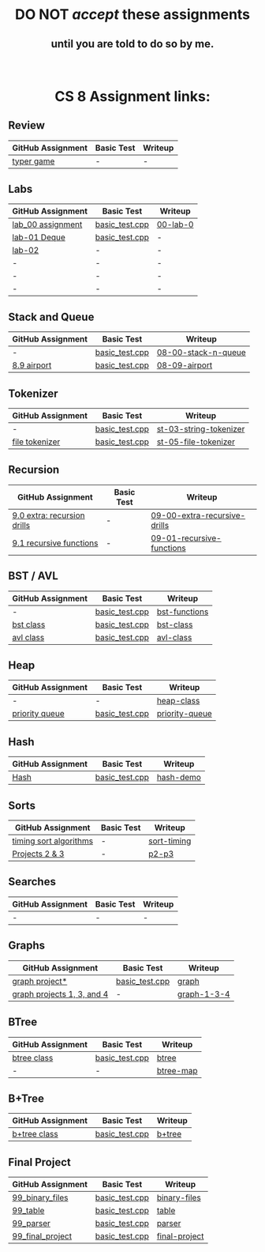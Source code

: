# <p align="center">DO NOT _accept_ these assignments </p>

## <p align="center">until you are told to do so by me.</p>

<br/>

# <p align="center">CS 8 Assignment links:</p>

## Review

| GitHub Assignment | Basic Test | Writeup |
|-------------------|------------|---------|
| [typer game](https://classroom.github.com/a/JWfpZREu) | - | - |

## Labs

| GitHub Assignment | Basic Test | Writeup |
|-------------------|------------|---------|
| [lab_00 assignment](https://classroom.github.com/a/DYb_nBnE) | [basic_test.cpp](basic_tests/lab-00/basic_test.cpp) | [00-lab-0](https://barkeshli-pcc.github.io/cs8_assignment_links/CS008/writeups/00-lab-0-html/) |
| [lab-01 Deque](https://classroom.github.com/a/Dha1UGCk) | [basic_test.cpp](basic_tests/l1_deque/basic_test.cpp) | - |
| [lab-02](https://classroom.github.com/a/0K2bBC5i) | - | - |
| - | - | - |
| - | - | - |
| - | - | - |

## Stack and Queue

| GitHub Assignment | Basic Test | Writeup |
|-------------------|------------|---------|
| - | [basic_test.cpp](basic_tests/08-stack_n_queue/basic_test.cpp) | [08-00-stack-n-queue](https://barkeshli-pcc.github.io/cs8_assignment_links/CS008/writeups/08-00-stack-n-queue/) |
| [8.9 airport](https://classroom.github.com/a/NHBpCkVF) | [basic_test.cpp](basic_tests/08-airport/basic_test.cpp) | [08-09-airport](https://barkeshli-pcc.github.io/cs8_assignment_links/CS008/writeups/08-09-airport/) |

## Tokenizer

| GitHub Assignment | Basic Test | Writeup |
|-------------------|------------|---------|
| - | [basic_test.cpp](basic_tests/string_tokenizer/basic_test.cpp) | [st-03-string-tokenizer](https://barkeshli-pcc.github.io/cs8_assignment_links/CS008/writeups/st-03-string-tokenizer/) |
| [file tokenizer](https://classroom.github.com/a/C_lZom_a) | [basic_test.cpp](basic_tests/file_tokenizer/basic_test.cpp) | [st-05-file-tokenizer](https://barkeshli-pcc.github.io/cs8_assignment_links/CS008/writeups/st-05-file-tokenizer/) |

## Recursion

| GitHub Assignment | Basic Test | Writeup |
|-------------------|------------|---------|
| [9.0 extra: recursion drills](https://classroom.github.com/a/DY35AndX) | - | [09-00-extra-recursive-drills](https://barkeshli-pcc.github.io/cs8_assignment_links/CS008/writeups/09-00-extra-recursive-drills/) |
| [9.1 recursive functions](https://classroom.github.com/a/VNUrGkoZ) | - | [09-01-recursive-functions](https://barkeshli-pcc.github.io/cs8_assignment_links/CS008/writeups/09-01-recursive-functions-html/) |

## BST / AVL

| GitHub Assignment | Basic Test | Writeup |
|-------------------|------------|---------|
| - | [basic_test.cpp](basic_tests/bst_functions/basic_test.cpp) | [bst-functions](https://barkeshli-pcc.github.io/cs8_assignment_links/CS008/writeups/bst-functions-html/) |
| [bst class](https://classroom.github.com/a/zXduxg_C) | [basic_test.cpp](basic_tests/bst/basic_test.cpp) | [bst-class](https://barkeshli-pcc.github.io/cs8_assignment_links/CS008/writeups/bst-class/) |
| [avl class](https://classroom.github.com/a/D_Evcm5-) | [basic_test.cpp](basic_tests/avl/basic_test.cpp) | [avl-class](https://barkeshli-pcc.github.io/cs8_assignment_links/CS008/writeups/11-avl-class/) |

## Heap

| GitHub Assignment | Basic Test | Writeup |
|-------------------|------------|---------|
| - | - | [heap-class](https://barkeshli-pcc.github.io/cs8_assignment_links/CS008/writeups/11-heap-class/) |
| [priority queue](https://classroom.github.com/a/STPJj2Kp) | [basic_test.cpp](basic_tests/11-pqueue/basic_test.cpp) | [priority-queue](https://barkeshli-pcc.github.io/cs8_assignment_links/CS008/writeups/11-2-priority-queue/) |

## Hash

| GitHub Assignment | Basic Test | Writeup |
|-------------------|------------|---------|
| [Hash](https://classroom.github.com/a/8wkuCax6) | [basic_test.cpp](basic_tests/hash/basic_test.cpp) | [hash-demo](https://barkeshli-pcc.github.io/cs8_assignment_links/CS008/writeups/12-05-hash-demo/) |

## Sorts

| GitHub Assignment | Basic Test | Writeup |
|-------------------|------------|---------|
| [timing sort algorithms](https://classroom.github.com/a/-8J2JAAG) | - | [sort-timing](https://barkeshli-pcc.github.io/cs8_assignment_links/CS008/writeups/13-sort-timing/) |
| [Projects 2 & 3](https://classroom.github.com/a/XL1FZmuO) | - | [p2-p3](https://barkeshli-pcc.github.io/cs8_assignment_links/CS008/writeups/13-p2-p3/) |

## Searches

| GitHub Assignment | Basic Test | Writeup |
|-------------------|------------|---------|
| - | - | - |

## Graphs

| GitHub Assignment | Basic Test | Writeup |
|-------------------|------------|---------|
| [graph project*](https://classroom.github.com/a/chUTxmyv) | [basic_test.cpp](basic_tests/graph/basic_test.cpp) | [graph](https://barkeshli-pcc.github.io/cs8_assignment_links/CS008/writeups/15-05-graph/) |
| [graph projects 1, 3, and 4](https://classroom.github.com/a/diyyBGwL) | - | [graph-1-3-4](https://barkeshli-pcc.github.io/cs8_assignment_links/CS008/writeups/15-1-3-4-html/) |

## BTree

| GitHub Assignment | Basic Test | Writeup |
|-------------------|------------|---------|
| [btree class](https://classroom.github.com/a/0woyWQi5) | [basic_test.cpp](basic_tests/btree/basic_test.cpp) | [btree](https://barkeshli-pcc.github.io/cs8_assignment_links/CS008/writeups/11-80-btree/) |
| - | - | [btree-map](https://barkeshli-pcc.github.io/cs8_assignment_links/CS008/writeups/11-3-b-tree-set-html/) |

## B+Tree

| GitHub Assignment | Basic Test | Writeup |
|-------------------|------------|---------|
| [b+tree class](https://classroom.github.com/a/EfLVN9st) | [basic_test.cpp](basic_tests/bplustree/basic_test.cpp) | [b+tree](https://barkeshli-pcc.github.io/cs8_assignment_links/CS008/writeups/11-90-b-plus-tree/) |

## Final Project

| GitHub Assignment | Basic Test | Writeup |
|-------------------|------------|---------|
| [99_binary_files](https://classroom.github.com/a/HjQZKMIq) | [basic_test.cpp](basic_tests/binary_files/basic_test.cpp) | [binary-files](https://barkeshli-pcc.github.io/cs8_assignment_links/CS008/writeups/99-binary-files/) |
| [99_table](https://classroom.github.com/a/dgg4laMK) | [basic_test.cpp](basic_tests/table/basic_test.cpp) | [table](https://barkeshli-pcc.github.io/cs8_assignment_links/CS008/writeups/99-table/) |
| [99_parser](https://classroom.github.com/a/F5P1JfBa) | [basic_test.cpp](basic_tests/parser/basic_test.cpp) | [parser](https://barkeshli-pcc.github.io/cs8_assignment_links/CS008/writeups/99-parser/) |
| [99_final_project](https://classroom.github.com/a/ZcsJG7zr) | [basic_test.cpp](basic_tests/sql/basic_test.cpp) | [final-project](https://barkeshli-pcc.github.io/cs8_assignment_links/CS008/writeups/99-99-final-project/) |